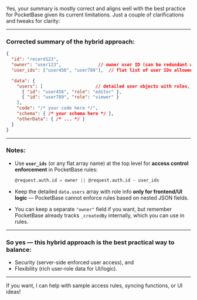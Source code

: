Yes, your summary is mostly correct and aligns well with the best practice for PocketBase given its current limitations. Just a couple of clarifications and tweaks for clarity:

---

### Corrected summary of the **hybrid approach**:

```json
{
  "id": "record123",
  "owner": "user123",              // owner user ID (can be redundant with _createdBy)
  "user_ids": ["user456", "user789"],  // flat list of user IDs allowed access (for PB access rules)

  "data": {
    "users": [                    // detailed user objects with roles, for UI and app logic only
      { "id": "user456", "role": "editor" },
      { "id": "user789", "role": "viewer" }
    ],
    "code": "/* your code here */",
    "schema": { /* your schema here */ },
    "otherData": { /* ... */ }
  }
}
```

---

### Notes:

* Use **`user_ids`** (or any flat array name) at the top level for **access control enforcement** in PocketBase rules:

  ```pb
  @request.auth.id = owner || @request.auth.id ~ user_ids
  ```

* Keep the detailed `data.users` array with role info **only for frontend/UI logic** — PocketBase cannot enforce rules based on nested JSON fields.

* You can keep a separate `"owner"` field if you want, but remember PocketBase already tracks `_createdBy` internally, which you can use in rules.

---

### So yes — this hybrid approach is the **best practical way** to balance:

* Security (server-side enforced user access), and
* Flexibility (rich user-role data for UI/logic).

---

If you want, I can help with sample access rules, syncing functions, or UI ideas!

